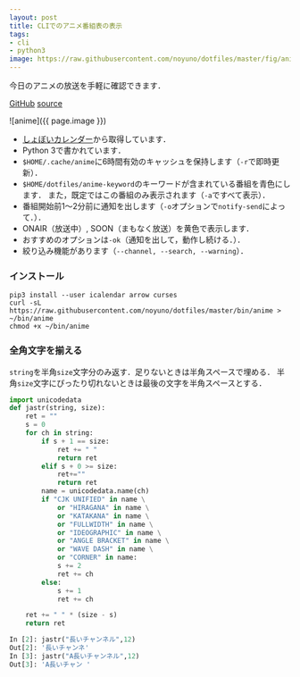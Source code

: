 ```yaml
---
layout: post
title: CLIでのアニメ番組表の表示
tags:
- cli
- python3
image: https://raw.githubusercontent.com/noyuno/dotfiles/master/fig/anime.png
---
```


今日のアニメの放送を手軽に確認できます．

[GitHub](https://github.com/noyuno/dotfiles/blob/master/bin/anime)
[source](https://raw.githubusercontent.com/noyuno/dotfiles/master/bin/anime)

![anime]({{ page.image }})

- [しょぼいカレンダー](http://cal.syoboi.jp/)から取得しています．
- Python 3で書かれています．
- `$HOME/.cache/anime`に6時間有効のキャッシュを保持します（`-r`で即時更新）．
- `$HOME/dotfiles/anime-keyword`のキーワードが含まれている番組を青色にします．
また，既定ではこの番組のみ表示されます（`-a`ですべて表示）．
- 番組開始前1〜2分前に通知を出します（`-o`オプションで`notify-send`によって．）．
- ONAIR（放送中）, SOON（まもなく放送）を黄色で表示します．
- おすすめのオプションは`-ok`（通知を出して，動作し続ける．）．
- 絞り込み機能があります（`--channel, --search, --warning`）．

### インストール

    pip3 install --user icalendar arrow curses
    curl -sL https://raw.githubusercontent.com/noyuno/dotfiles/master/bin/anime > ~/bin/anime
    chmod +x ~/bin/anime


### 全角文字を揃える

`string`を半角`size`文字分のみ返す．足りないときは半角スペースで埋める．
半角`size`文字にぴったり切れないときは最後の文字を半角スペースとする．

~~~python
import unicodedata
def jastr(string, size):
    ret = ""
    s = 0
    for ch in string:
        if s + 1 == size:
            ret += " "
            return ret
        elif s + 0 >= size:
            ret+=""
            return ret
        name = unicodedata.name(ch)
        if "CJK UNIFIED" in name \
            or "HIRAGANA" in name \
            or "KATAKANA" in name \
            or "FULLWIDTH" in name \
            or "IDEOGRAPHIC" in name \
            or "ANGLE BRACKET" in name \
            or "WAVE DASH" in name \
            or "CORNER" in name:
            s += 2
            ret += ch
        else:
            s += 1
            ret += ch

    ret += " " * (size - s)
    return ret
~~~

~~~python
In [2]: jastr("長いチャンネル",12)
Out[2]: '長いチャンネ'
In [3]: jastr("A長いチャンネル",12)
Out[3]: 'A長いチャン '
~~~

